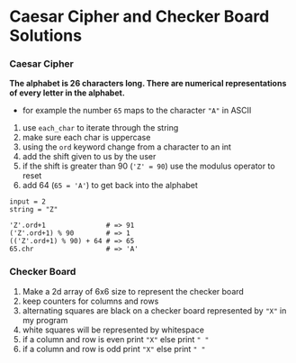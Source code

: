 # Caesar Cipher and Checker Board Solutions

### Caesar Cipher

**The alphabet is 26 characters long. There are numerical representations of every letter in the alphabet.**
- for example the number `65` maps to the character `"A"` in ASCII
1. use `each_char` to iterate through the string
2. make sure each char is uppercase
3. using the `ord` keyword change from a character to an int
4. add the shift given to us by the user
5. if the shift is greater than 90 (`'Z' = 90`) use the modulus operator to reset
6. add 64 (`65 = 'A'`) to get back into the alphabet
```
input = 2
string = "Z"

'Z'.ord+1               # => 91
('Z'.ord+1) % 90        # => 1
(('Z'.ord+1) % 90) + 64 # => 65
65.chr                  # => 'A'
```

### Checker Board

1. Make a 2d array of 6x6 size to represent the checker board
2. keep counters for columns and rows
3. alternating squares are black on a checker board represented by `"X"` in my program
4. white squares will be represented by whitespace
5. if a column and row is even print `"X"` else print `" "`
6. if a column and row is odd print `"X"` else print `" "`
